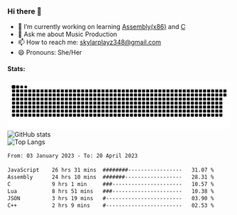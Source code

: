 ### Hi there 👋

- 🔭 I’m currently working on learning [Assembly(x86)](https://github.com/SkylarPlayz348/Assembly-Coding) and [C](https://github.com/SkylarPlayz348/C-Coding)
- 💬 Ask me about Music Production
- 📫 How to reach me: skylarplayz348@gmail.com
- 😄 Pronouns: She/Her

#### Stats:
![Snake](https://raw.githubusercontent.com/Skylarplayz348/Skylarplayz348/snake/github-contribution-grid-snake-dark.svg)
<br>
![GitHub stats](https://github-readme-stats.vercel.app/api?username=skylarplayz348&count_private=true&show_icons=true&theme=omni)
<br>
![Top Langs](https://github-readme-stats.vercel.app/api/top-langs/?username=skylarplayz348&layout=compact&theme=omni)
<!--START_SECTION:waka-->

```text
From: 03 January 2023 - To: 20 April 2023

JavaScript    26 hrs 31 mins  ########-----------------   31.07 %
Assembly      24 hrs 10 mins  #######------------------   28.31 %
C             9 hrs 1 min     ###----------------------   10.57 %
Lua           8 hrs 51 mins   ###----------------------   10.38 %
JSON          3 hrs 19 mins   #------------------------   03.90 %
C++           2 hrs 9 mins    #------------------------   02.53 %
```

<!--END_SECTION:waka-->
